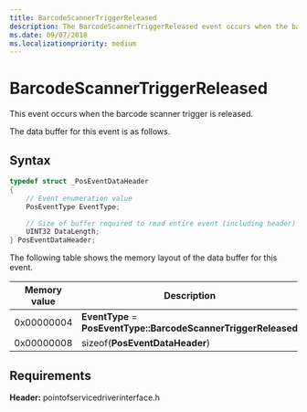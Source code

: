 ```yaml
---
title: BarcodeScannerTriggerReleased
description: The BarcodeScannerTriggerReleased event occurs when the barcode scanner trigger is released.
ms.date: 09/07/2018
ms.localizationpriority: medium
---
```


# BarcodeScannerTriggerReleased

This event occurs when the barcode scanner trigger is released.

The data buffer for this event is as follows.

## Syntax

```cpp
typedef struct _PosEventDataHeader
{
    // Event enumeration value
    PosEventType EventType;

    // Size of buffer required to read entire event (including header)
    UINT32 DataLength;
} PosEventDataHeader;
```

The following table shows the memory layout of the data buffer for this event.

| Memory value          | Description                                                                |
|-----------------------|----------------------------------------------------------------------------|
| 0x00000004 | **EventType** = **PosEventType::BarcodeScannerTriggerReleased** |
| 0x00000008 | sizeof(**PosEventDataHeader**)                                  |

## Requirements

**Header:** pointofservicedriverinterface.h

